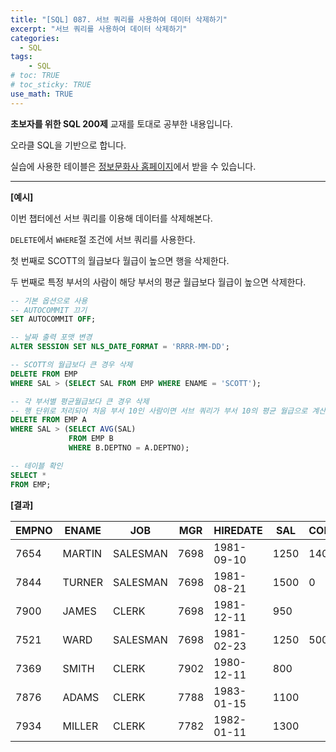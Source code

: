 ```yaml
---
title: "[SQL] 087. 서브 쿼리를 사용하여 데이터 삭제하기"
excerpt: "서브 쿼리를 사용하여 데이터 삭제하기"
categories: 
  - SQL
tags: 
    - SQL
# toc: TRUE
# toc_sticky: TRUE
use_math: TRUE
---
```


**초보자를 위한 SQL 200제** 교재를 토대로 공부한 내용입니다.

오라클 SQL을 기반으로 합니다.

실습에 사용한 테이블은 [정보문화사 홈페이지](http://infopub.co.kr/index.asp)에서 받을 수 있습니다.

---

**[예시]**

이번 챕터에선 서브 쿼리를 이용해 데이터를 삭제해본다.

`DELETE`에서 `WHERE`절 조건에 서브 쿼리를 사용한다.

첫 번째로 SCOTT의 월급보다 월급이 높으면 행을 삭제한다.

두 번째로 특정 부서의 사람이 해당 부서의 평균 월급보다 월급이 높으면 삭제한다.

```sql
-- 기본 옵션으로 사용
-- AUTOCOMMIT 끄기
SET AUTOCOMMIT OFF;

-- 날짜 출력 포맷 변경
ALTER SESSION SET NLS_DATE_FORMAT = 'RRRR-MM-DD';
```

```sql
-- SCOTT의 월급보다 큰 경우 삭제
DELETE FROM EMP
WHERE SAL > (SELECT SAL FROM EMP WHERE ENAME = 'SCOTT');

-- 각 부서별 평균월급보다 큰 경우 삭제
-- 행 단위로 처리되어 처음 부서 10인 사람이면 서브 쿼리가 부서 10의 평균 월급으로 계산
DELETE FROM EMP A
WHERE SAL > (SELECT AVG(SAL) 
             FROM EMP B 
             WHERE B.DEPTNO = A.DEPTNO);

-- 테이블 확인
SELECT *
FROM EMP;
```


**[결과]**

EMPNO|ENAME|JOB|MGR|HIREDATE|SAL|COMM|DEPTNO
|-|-|-|-|-|-|-|-|
7654|MARTIN|SALESMAN|7698|1981-09-10|1250|1400|30
7844|TURNER|SALESMAN|7698|1981-08-21|1500|0|30
7900|JAMES|CLERK|7698|1981-12-11|950||30
7521|WARD|SALESMAN|7698|1981-02-23|1250|500|30
7369|SMITH|CLERK|7902|1980-12-11|800||20
7876|ADAMS|CLERK|7788|1983-01-15|1100||20
7934|MILLER|CLERK|7782|1982-01-11|1300||10